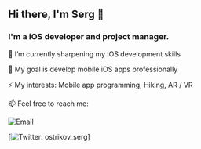## Hi there, I'm Serg 👋

### I'm a iOS developer and project manager.

🌱  I’m currently sharpening my iOS development skills
 
🔭  My goal is develop mobile iOS apps professionally

⚡ My interests: Mobile app programming, Hiking, AR / VR
 
📫  Feel free to reach me:

[![Email](https://img.shields.io/badge/Email-%40osvworks@gmail.com%20-blue)](mailto:osvworks@gmail.com?)

[![Twitter: ostrikov_serg](https://img.shields.io/twitter/url?style=social&url=https%3A%2F%2Fmobile.twitter.com%2Fostrikov_serg)]

<!--
**gospodi-dev/gospodi-dev** is a ✨ _special_ ✨ repository because its `README.md` (this file) appears on your GitHub profile.

Here are some ideas to get you started:

- 🔭 I’m currently working on ...
- 🌱 I’m currently learning ...
- 👯 I’m looking to collaborate with other
- 🤔 I’m looking for help with ...
- 💬 Ask me about ...
- 📫 How to reach me: ...
- 😄 Pronouns: ...
- ⚡ Fun fact: ...
-->
